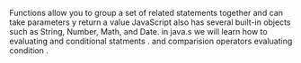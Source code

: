 Functions allow you to group a set of related
statements together and can take parameters y return a value JavaScript also has several built-in objects such as
String, Number, Math, and Date.
in java.s we will learn how to evaluating and conditional statments . and comparision operators evaluating condition .